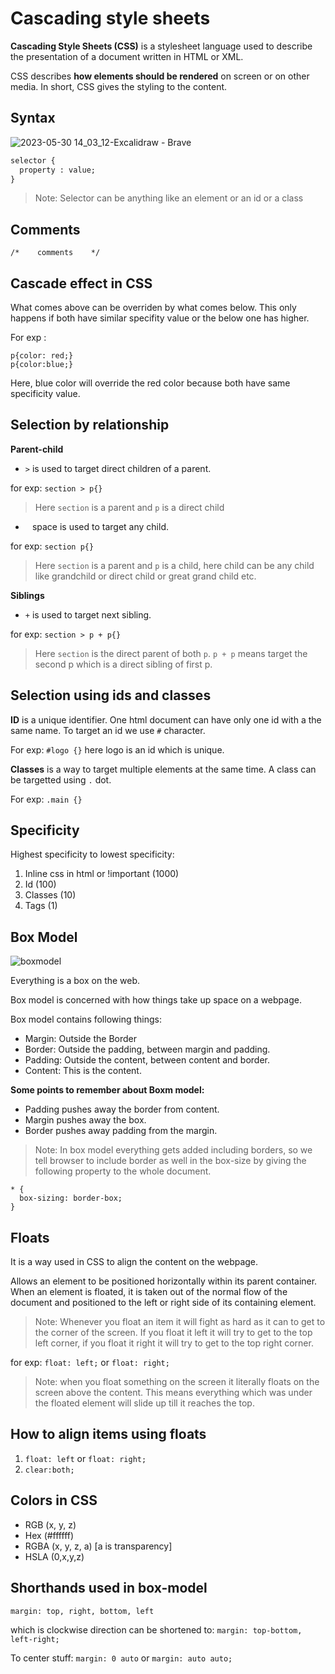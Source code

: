 # Cascading style sheets 

**Cascading Style Sheets (CSS)** is a stylesheet language used to describe the presentation of a document written in HTML or XML.

CSS describes **how elements should be rendered** on screen or on other media. In short, CSS gives the styling to the content.
## Syntax

![2023-05-30 14_03_12-Excalidraw - Brave](https://github.com/shubhsharma19/web-development-notes/assets/69891912/631feb46-e54b-4343-ab26-55b8e5bf2638)

```html
selector {
  property : value;
}
```

> Note: Selector can be anything like an element or an id or a class


## Comments

`/*    comments    */`

## Cascade effect in CSS

What comes above can be overriden by what comes below. This only happens if both have similar specifity value or the below one has higher.

For exp :
```
p{color: red;}
p{color:blue;}
```
Here, blue color will override the red color because both have same specificity value.

## Selection by relationship

**Parent-child**

- `>` is used to target direct children of a parent. 

for exp: `section > p{}` 

> Here `section` is a parent and `p` is a direct child
- ` ` space is used to target any child. 

for exp: `section p{}` 

> Here `section` is a parent and `p` is a child, here child can be any child like grandchild or direct child or great grand child etc.


**Siblings**
- `+` is used to target next sibling. 

for exp: `section > p + p{}`

> Here `section` is the direct parent of both `p`. `p + p` means target the second p which is a direct sibling of first p.

## Selection using ids and classes

**ID** is a unique identifier. One html document can have only one id with a the same name. To target an id we use `#` character. 

For exp: `#logo {}` here logo is an id which is unique.

**Classes** is a way to target multiple elements at the same time. A class can be targetted using `.` dot.

For exp: `.main {}`

## Specificity

Highest specificity to lowest specificity:

1. Inline css in html or !important (1000)
2. Id (100)
3. Classes (10)
4. Tags (1)

## Box Model

![boxmodel](https://github.com/shubhsharma19/web-development-notes/assets/69891912/3ac2c4a3-e217-4669-a893-e2a1d78c0a6f)


Everything is a box on the web.

Box model is concerned with how things take up space on a webpage.

Box model contains following things:

- Margin: Outside the Border
- Border: Outside the padding, between margin and padding.
- Padding: Outside the content, between content and border.
- Content: This is the content.

**Some points to remember about Boxm model:**
- Padding pushes away the border from content.
- Margin pushes away the box.
- Border pushes away padding from the margin.

> Note: In box model everything gets added including borders, so we tell browser to include border as well in the box-size by giving the following property to the whole document.

```
* {
  box-sizing: border-box;
}
```

## Floats

It is a way used in CSS to align the content on the webpage.

Allows an element to be positioned horizontally within its parent container. When an element is floated, it is taken out of the normal flow of the document and positioned to the left or right side of its containing element.

> Note: Whenever you float an item it will fight as hard as it can to get to the corner of the screen. If you float it left it will try to get to the top left corner, if you float it right it will try to get to the top right corner.

for exp: `float: left;` or `float: right;`

> Note: when you float something on the screen it literally floats on the screen above the content. This means everything which was under the floated element will slide up till it reaches the top.

## How to align items using floats

1. `float: left` or `float: right;`
2. `clear:both;`

## Colors in CSS

- RGB (x, y, z)
- Hex (#ffffff) 
- RGBA (x, y, z, a) [a is transparency]
- HSLA (0,x,y,z)

## Shorthands used in box-model

`margin: top, right, bottom, left` 

which is clockwise direction can be shortened to: `margin: top-bottom, left-right;`

To center stuff: `margin: 0 auto` or `margin: auto auto;`
